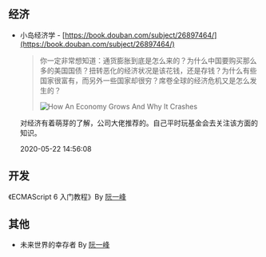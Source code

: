 ## 经济

- 小岛经济学 - [https://book.douban.com/subject/26897464/](https://book.douban.com/subject/26897464/)

  > 你一定非常想知道：通货膨胀到底是怎么来的？为什么中国要购买那么多的美国国债？扭转恶化的经济状况是该花钱，还是存钱？为什么有些国家很富有，而另外一些国家却很穷？席卷全球的经济危机又是怎么发生的？
  >
  > ![How An Economy Grows And Why It Crashes](https://image.yoouu.cn/sunseekerx/me/book/How%20An%20Economy%20Grows%20And%20Why%20It%20Crashes.jpg)

  对经济有着萌芽的了解，公司大佬推荐的。自己平时玩基金会去关注该方面的知识。

  2020-05-22 14:56:08

## 开发

《ECMAScript 6 入门教程》By [阮一峰](http://www.ruanyifeng.com/)

## 其他

- 未来世界的幸存者 By [阮一峰](http://www.ruanyifeng.com/)
